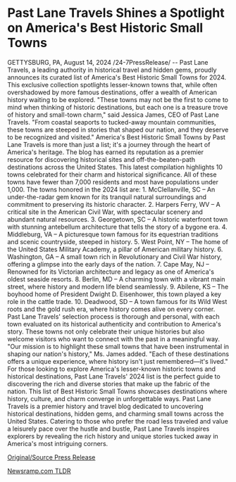 # Past Lane Travels Shines a Spotlight on America's Best Historic Small Towns

GETTYSBURG, PA, August 14, 2024 /24-7PressRelease/ -- Past Lane Travels, a leading authority in historical travel and hidden gems, proudly announces its curated list of America's Best Historic Small Towns for 2024.  This exclusive collection spotlights lesser-known towns that, while often overshadowed by more famous destinations, offer a wealth of American history waiting to be explored.  "These towns may not be the first to come to mind when thinking of historic destinations, but each one is a treasure trove of history and small-town charm," said Jessica James, CEO of Past Lane Travels. "From coastal seaports to tucked-away mountain communities, these towns are steeped in stories that shaped our nation, and they deserve to be recognized and visited."  America's Best Historic Small Towns by Past Lane Travels is more than just a list; it's a journey through the heart of America's heritage. The blog has earned its reputation as a premier resource for discovering historical sites and off-the-beaten-path destinations across the United States.   This latest compilation highlights 10 towns celebrated for their charm and historical significance. All of these towns have fewer than 7,000 residents and most have populations under 1,000.   The towns honored in the 2024 list are: 1.	McClellanville, SC – An under-the-radar gem known for its tranquil natural surroundings and commitment to preserving its historic character. 2.	Harpers Ferry, WV – A critical site in the American Civil War, with spectacular scenery and abundant natural resources. 3.	Georgetown, SC – A historic waterfront town with stunning antebellum architecture that tells the story of a bygone era. 4.	Middleburg, VA – A picturesque town famous for its equestrian traditions and scenic countryside, steeped in history. 5.	West Point, NY – The home of the United States Military Academy, a pillar of American military history. 6.	Washington, GA – A small town rich in Revolutionary and Civil War history, offering a glimpse into the early days of the nation. 7.	Cape May, NJ – Renowned for its Victorian architecture and legacy as one of America's oldest seaside resorts. 8.	Berlin, MD – A charming town with a vibrant main street, where history and modern life blend seamlessly. 9.	Abilene, KS – The boyhood home of President Dwight D. Eisenhower, this town played a key role in the cattle trade. 10.	Deadwood, SD – A town famous for its Wild West roots and the gold rush era, where history comes alive on every corner.  Past Lane Travels' selection process is thorough and personal, with each town evaluated on its historical authenticity and contribution to America's story. These towns not only celebrate their unique histories but also welcome visitors who want to connect with the past in a meaningful way.  "Our mission is to highlight these small towns that have been instrumental in shaping our nation's history," Ms. James added. "Each of these destinations offers a unique experience, where history isn't just remembered—it's lived."  For those looking to explore America's lesser-known historic towns and historical destinations, Past Lane Travels' 2024 list is the perfect guide to discovering the rich and diverse stories that make up the fabric of the nation.  This list of Best Historic Small Towns showcases destinations where history, culture, and charm converge in unforgettable ways.  Past Lane Travels is a premier history and travel blog dedicated to uncovering historical destinations, hidden gems, and charming small towns across the United States. Catering to those who prefer the road less traveled and value a leisurely pace over the hustle and bustle, Past Lane Travels inspires explorers by revealing the rich history and unique stories tucked away in America's most intriguing corners. 

[Original/Source Press Release](https://www.24-7pressrelease.com/press-release/513420/past-lane-travels-shines-a-spotlight-on-americas-best-historic-small-towns) 

[Newsramp.com TLDR](https://newsramp.com/None) 